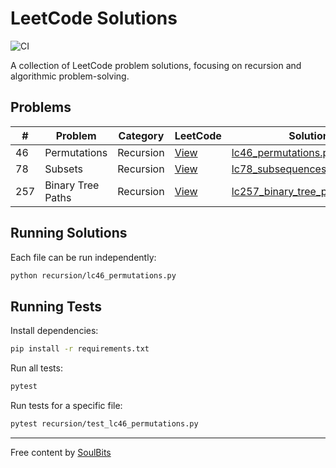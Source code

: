 # LeetCode Solutions

![CI](https://github.com/soul-bits/leetcode-solutions/actions/workflows/ci.yml/badge.svg)

A collection of LeetCode problem solutions, focusing on recursion and algorithmic problem-solving.

## Problems

| # | Problem | Category | LeetCode | Solution | YouTube |
|---|---------|----------|----------|----------|---------|
| 46 | Permutations | Recursion | [View](https://leetcode.com/problems/permutations/) | [lc46_permutations.py](recursion/lc46_permutations.py) | [Watch](https://youtu.be/A5PcyGv7Xq8) |
| 78 | Subsets | Recursion | [View](https://leetcode.com/problems/subsets/) | [lc78_subsequences_of_string.py](recursion/lc78_subsequences_of_string.py) | [Watch](https://youtu.be/_pOyA0v93rI) |
| 257 | Binary Tree Paths | Recursion | [View](https://leetcode.com/problems/binary-tree-paths/) | [lc257_binary_tree_paths.py](recursion/lc257_binary_tree_paths.py) | [Watch](https://youtu.be/tvxC9HDv7XY) |

## Running Solutions

Each file can be run independently:

```bash
python recursion/lc46_permutations.py
```

## Running Tests

Install dependencies:

```bash
pip install -r requirements.txt
```

Run all tests:

```bash
pytest
```

Run tests for a specific file:

```bash
pytest recursion/test_lc46_permutations.py
```

---

Free content by [SoulBits](https://soulbits.vercel.app/)

